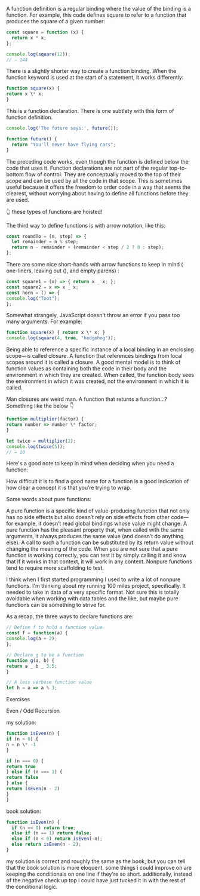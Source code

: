 A function definition is a regular binding where the value of the binding is a function. For example, this code defines square to refer to a function that produces the square of a given number:

```javascript
const square = function (x) {
  return x * x;
};

console.log(square(12));
// → 144
```

There is a slightly shorter way to create a function binding. When the function keyword is used at the start of a statement, it works differently:

```javascript
function square(x) {
return x \* x;
}
```

This is a function declaration.
There is one subtlety with this form of function definition.

```javascript
console.log('The future says:', future());

function future() {
  return "You'll never have flying cars";
}
```

The preceding code works, even though the function is defined below the code that uses it. Function declarations are not part of the regular top-to-bottom flow of control. They are conceptually moved to the top of their scope and can be used by all the code in that scope. This is sometimes useful because it offers the freedom to order code in a way that seems the clearest, without worrying about having to define all functions before they are used.

👆 these types of functions are hoisted!

The third way to define functions is with arrow notation, like this:

```javascript
const roundTo = (n, step) => {
  let remainder = n % step;
  return n - remainder + (remainder < step / 2 ? 0 : step);
};
```

There are some nice short-hands with arrow functions to keep in mind ( one-liners, leaving out (), and empty parens) :

```javascript
const square1 = (x) => { return x _ x; };
const square2 = x => x _ x;
const horn = () => {
console.log("Toot");
};
```

Somewhat strangely, JavaScript doesn't throw an error if you pass too many arguments. For example:

```javascript
function square(x) { return x \* x; }
console.log(square(4, true, "hedgehog"));
```

Being able to reference a specific instance of a local binding in an enclosing scope—is called closure. A function that references bindings from local scopes around it is called a closure. A good mental model is to think of function values as containing both the code in their body and the environment in which they are created. When called, the function body sees the environment in which it was created, not the environment in which it is called.

Man closures are weird man. A function that returns a function...? Something like the below 👇

```javascript
function multiplier(factor) {
return number => number \* factor;
}

let twice = multiplier(2);
console.log(twice(5));
// → 10
```

Here's a good note to keep in mind when deciding when you need a function:

How difficult it is to find a good name for a function is a good indication of how clear a concept it is that you’re trying to wrap.

Some words about pure functions:

A pure function is a specific kind of value-producing function that not only has no side effects but also doesn’t rely on side effects from other code—for example, it doesn’t read global bindings whose value might change. A pure function has the pleasant property that, when called with the same arguments, it always produces the same value (and doesn’t do anything else). A call to such a function can be substituted by its return value without changing the meaning of the code. When you are not sure that a pure function is working correctly, you can test it by simply calling it and know that if it works in that context, it will work in any context. Nonpure functions tend to require more scaffolding to test.

I think when I first started programming I used to write a lot of nonpure functions. I'm thinking about my running 100 miles project, specifically. It needed to take in data of a very specific format. Not sure this is totally avoidable when working with data tables and the like, but maybe pure functions can be something to strive for.

As a recap, the three ways to declare functions are:

```javascript
// Define f to hold a function value
const f = function(a) {
console.log(a + 2);
};

// Declare g to be a function
function g(a, b) {
return a _ b _ 3.5;
}

// A less verbose function value
let h = a => a % 3;
```

Exercises

Even / Odd Recursion

my solution:

```javascript
function isEven(n) {
if (n < 0) {
n = n \* -1
}

if (n === 0) {
return true
} else if (n === 1) {
return false
} else {
return isEven(n - 2)
}
}
```

book solution:

```javascript
function isEven(n) {
  if (n == 0) return true;
  else if (n == 1) return false;
  else if (n < 0) return isEven(-n);
  else return isEven(n - 2);
}
```

my solution is correct and roughly the same as the book, but you can tell that the book solution is more eloquent. some things i could improve on are keeping the conditionals on one line if they're so short. additionally, instead of the negative check up top i could have just tucked it in with the rest of the conditional logic.
